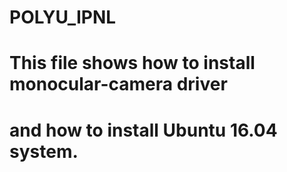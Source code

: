 # POLYU_IPNL
# This file shows how to install monocular-camera driver
# and how to install Ubuntu 16.04 system.
